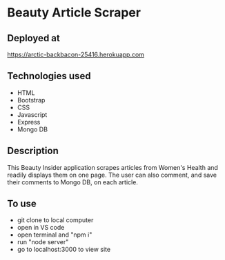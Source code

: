 # Beauty Article Scraper

## Deployed at
https://arctic-backbacon-25416.herokuapp.com

## Technologies used
* HTML
* Bootstrap
* CSS
* Javascript
* Express
* Mongo DB

## Description
This Beauty Insider application scrapes articles from Women's Health and readily displays them on one page. The user can also comment, and save their comments to Mongo DB, on each article. 

## To use
* git clone to local computer
* open in VS code
* open terminal and "npm i"
* run "node server"
* go to localhost:3000 to view site